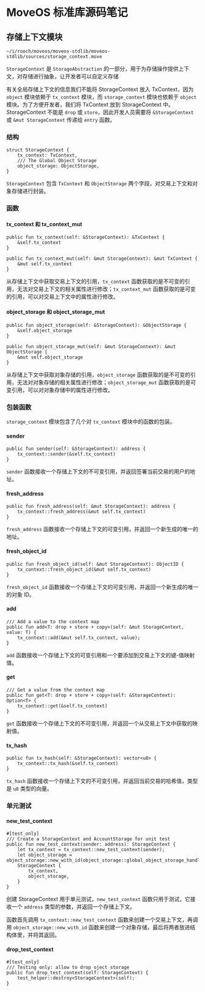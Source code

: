 # MoveOS 标准库源码笔记

## 存储上下文模块

```text
~/i/rooch/moveos/moveos-stdlib/moveos-stdlib/sources/storage_context.move
```

`StorageContext` 是 `StorageAbstraction` 的一部分，用于为存储操作提供上下文，对存储进行抽象，让开发者可以自定义存储

有关全局存储上下文的信息我们不能将 StorageContext 放入 TxContext，因为 `object` 模块依赖于 `tx_context` 模块，而 `storage_context` 模块也依赖于 `object` 模块。为了方便开发者，我们将 TxContext 放到 StorageContext 中。StorageContext 不能是 `drop` 或 `store`，因此开发人员需要将 `&StorageContext` 或 `&mut StorageContext` 传递给 `entry` 函数。

### 结构

```move
struct StorageContext {
    tx_context: TxContext,
    /// The Global Object Storage
    object_storage: ObjectStorage,
}
```

`StorageContext` 包含 `TxContext` 和 `ObjectStorage` 两个字段，对交易上下文和对象存储进行封装。

### 函数

#### tx_context 和 tx_context_mut

```move
public fun tx_context(self: &StorageContext): &TxContext {
    &self.tx_context
}
```

```move
public fun tx_context_mut(self: &mut StorageContext): &mut TxContext {
    &mut self.tx_context
}
```

从存储上下文中获取交易上下文的引用，`tx_context` 函数获取的是不可变的引用，无法对交易上下文的相关属性进行修改；`tx_context_mut` 函数获取的是可变的引用，可以对交易上下文中的属性进行修改。

#### object_storage 和 object_storage_mut

```move
public fun object_storage(self: &StorageContext): &ObjectStorage {
    &self.object_storage
}
```

```move
public fun object_storage_mut(self: &mut StorageContext): &mut ObjectStorage {
    &mut self.object_storage
}
```

从存储上下文中获取对象存储的引用，`object_storage` 函数获取的是不可变的引用，无法对对象存储的相关属性进行修改；`object_storage_mut` 函数获取的是可变引用，可以对对象存储中的属性进行修改。

### 包装函数

`storage_context` 模块包含了几个对 `tx_context` 模块中的函数的包装。

#### sender

```move
public fun sender(self: &StorageContext): address {
    tx_context::sender(&self.tx_context)
} 
```

`sender` 函数接收一个存储上下文的不可变引用，并返回签署当前交易的用户的地址。

#### fresh_address

```move
public fun fresh_address(self: &mut StorageContext): address {
    tx_context::fresh_address(&mut self.tx_context)
}
```

`fresh_address` 函数接收一个存储上下文的可变引用，并返回一个新生成的唯一的地址。

#### fresh_object_id

```move
public fun fresh_object_id(self: &mut StorageContext): ObjectID {
    tx_context::fresh_object_id(&mut self.tx_context)
}
```

`fresh_object_id` 函数接收一个存储上下文的可变引用，并返回一个新生成的唯一的对象 ID。

#### add

```move
/// Add a value to the context map
public fun add<T: drop + store + copy>(self: &mut StorageContext, value: T) {
    tx_context::add(&mut self.tx_context, value); 
}
```

`add` 函数接收一个存储上下文的可变引用和一个要添加到交易上下文的键-值映射值。

#### get

```move
/// Get a value from the context map
public fun get<T: drop + store + copy>(self: &StorageContext): Option<T> {
    tx_context::get(&self.tx_context)
}
```

`get` 函数接收一个存储上下文的不可变引用，并返回一个从交易上下文中获取的映射值。

#### tx_hash

```move
public fun tx_hash(self: &StorageContext): vector<u8> {
    tx_context::tx_hash(&self.tx_context)
} 
```

`tx_hash` 函数接收一个存储上下文的不可变引用，并返回当前交易的哈希值，类型是 `u8` 类型的向量。

### 单元测试

#### new_test_context

```move
#[test_only]
/// Create a StorageContext and AccountStorage for unit test
public fun new_test_context(sender: address): StorageContext {
    let tx_context = tx_context::new_test_context(sender);
    let object_storage = object_storage::new_with_id(object_storage::global_object_storage_handle());
    StorageContext {
        tx_context,
        object_storage,
    }
}
```

创建 StorageContext 用于单元测试，`new_test_context` 函数只用于测试，它接收一个 `address` 类型的参数，并返回一个存储上下文。

函数首先调用 `tx_context::new_test_context` 函数来创建一个交易上下文，再调用 `object_storage::new_with_id` 函数来创建一个对象存储，最后将两者放进结构体里，并将其返回。

#### drop_test_context

```move
#[test_only]
/// Testing only: allow to drop oject storage
public fun drop_test_context(self: StorageContext) {
    test_helper::destroy<StorageContext>(self);
}
```
